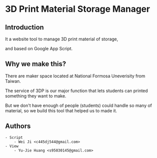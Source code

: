 3D Print Material Storage Manager
===
Introduction
---
It a website tool to manage 3D print material of storage,

and based on Google App Script.

Why we make this?
---
There are maker space located at National Formosa Uneverisity from Taiwan.

The service of 3DP is our major function that lets students can printed something they want to make.

But we don't have enough of people (students) could handle so many of material, so we build this tool that helped us to made it.

Authors
---
    - Script
        - Wei Ji <c445dj544@gmail.com>
    - View
        - Yu-Jie Huang <s95030145@gmail.com>
